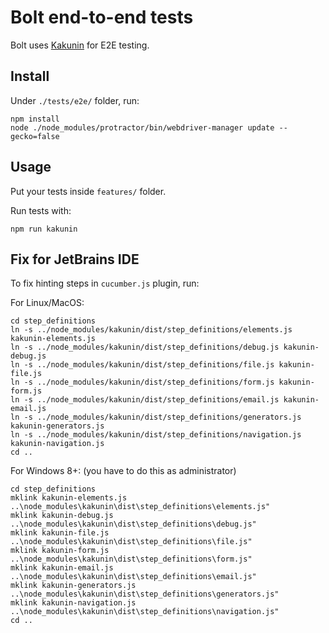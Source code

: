 Bolt end-to-end tests
===

Bolt uses [Kakunin](https://thesoftwarehouse.github.io/Kakunin/docs/index.html) for E2E testing.

Install
---

Under `./tests/e2e/` folder, run:
```
npm install
node ./node_modules/protractor/bin/webdriver-manager update --gecko=false
```

Usage
---

Put your tests inside `features/` folder.

Run tests with:
```
npm run kakunin
```

Fix for JetBrains IDE
---

To fix hinting steps in `cucumber.js` plugin, run:

For Linux/MacOS:

```
cd step_definitions
ln -s ../node_modules/kakunin/dist/step_definitions/elements.js kakunin-elements.js
ln -s ../node_modules/kakunin/dist/step_definitions/debug.js kakunin-debug.js
ln -s ../node_modules/kakunin/dist/step_definitions/file.js kakunin-file.js
ln -s ../node_modules/kakunin/dist/step_definitions/form.js kakunin-form.js
ln -s ../node_modules/kakunin/dist/step_definitions/email.js kakunin-email.js
ln -s ../node_modules/kakunin/dist/step_definitions/generators.js kakunin-generators.js
ln -s ../node_modules/kakunin/dist/step_definitions/navigation.js kakunin-navigation.js 
cd ..
```

For Windows 8+: (you have to do this as administrator)

```
cd step_definitions
mklink kakunin-elements.js ..\node_modules\kakunin\dist\step_definitions\elements.js"
mklink kakunin-debug.js ..\node_modules\kakunin\dist\step_definitions\debug.js"
mklink kakunin-file.js ..\node_modules\kakunin\dist\step_definitions\file.js"
mklink kakunin-form.js ..\node_modules\kakunin\dist\step_definitions\form.js"
mklink kakunin-email.js ..\node_modules\kakunin\dist\step_definitions\email.js"
mklink kakunin-generators.js ..\node_modules\kakunin\dist\step_definitions\generators.js"
mklink kakunin-navigation.js ..\node_modules\kakunin\dist\step_definitions\navigation.js"
cd ..
```